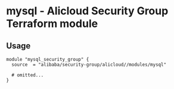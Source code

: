 # mysql - Alicloud Security Group Terraform module

## Usage

```hcl
module "mysql_security_group" {
  source  = "alibaba/security-group/alicloud//modules/mysql"

  # omitted...
}
```

<!-- BEGINNING OF PRE-COMMIT-TERRAFORM DOCS HOOK -->
<!-- END OF PRE-COMMIT-TERRAFORM DOCS HOOK -->
